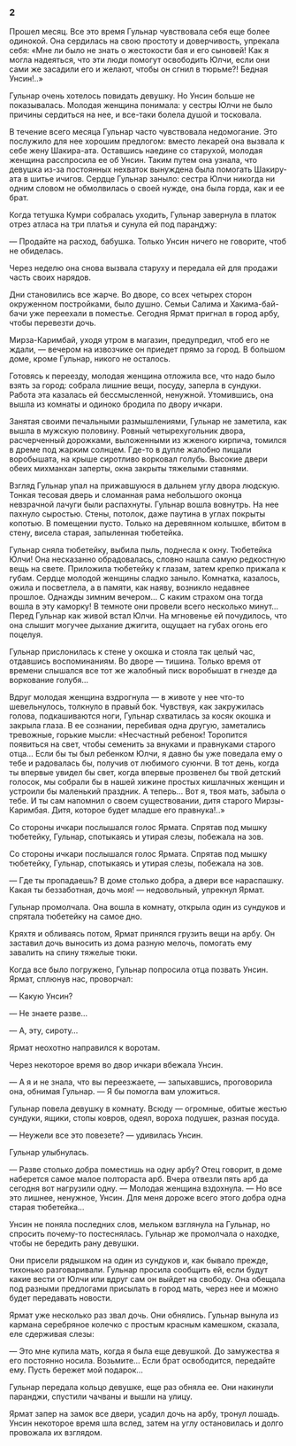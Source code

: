 ### 2

Прошел месяц.
Все это время Гульнар чувствовала себя еще более одинокой.
Она сердилась на свою простоту и доверчивость, упрекала себя:
«Мне ли было не знать о жестокости бая и его сыновей!
Как я могла надеяться, что эти люди помогут освободить Юлчи, если они сами же засадили его и желают, чтобы он сгнил в тюрьме?!
Бедная Унсин!..»

Гульнар очень хотелось повидать девушку.
Но Унсин больше не показывалась.
Молодая женщина понимала: у сестры Юлчи не было причины сердиться на нее, и все-таки болела душой и тосковала.

В течение всего месяца Гульнар часто чувствовала недомогание.
Это послужило для нее хорошим предлогом: вместо лекарей она вызвала к себе жену Шакира-ата.
Оставшись наедине со старухой, молодая женщина расспросила ее об Унсин.
Таким путем она узнала, что девушка из-за постоянных нехваток вынуждена была помогать Шакиру-ата в шитье ичигов.
Сердце Гульнар заныло: сестра Юлчи никогда ни одним словом не обмолвилась о своей нужде, она была горда, как и ее брат.

Когда тетушка Кумри собралась уходить, Гульнар завернула в платок отрез атласа на три платья и сунула ей под паранджу:

— Продайте на расход, бабушка.
Только Унсин ничего не говорите, чтоб не обиделась.

Через неделю она снова вызвала старуху и передала ей для продажи часть своих нарядов.

Дни становились все жарче.
Во дворе, со всех четырех сторон окруженном постройками, было душно.
Семьи Салима и Хакима-бай-бачи уже переехали в поместье.
Сегодня Ярмат пригнал в город арбу, чтобы перевезти дочь.

Мирза-Каримбай, уходя утром в магазин, предупредил, чтоб его не ждали, — вечером на извозчике он приедет прямо за город.
В большом доме, кроме Гульнар, никого не осталось.

Готовясь к переезду, молодая женщина отложила все, что надо было взять за город: собрала лишние вещи, посуду, заперла в сундуки.
Работа эта казалась ей бессмысленной, ненужной.
Утомившись, она вышла из комнаты и одиноко бродила по двору ичкари.

Занятая своими печальными размышлениями, Гульнар не заметила, как вышла в мужскую половину.
Ровный четырехугольник двора, расчерченный дорожками, выложенными из жженого кирпича, томился в дреме под жарким солнцем.
Где-то в дупле жалобно пищали воробышата, на крыше сиротливо ворковал голубь.
Высокие двери обеих михманхан заперты, окна закрыты тяжелыми ставнями.

Взгляд Гульнар упал на прижавшуюся в дальнем углу двора людскую.
Тонкая тесовая дверь и сломанная рама небольшого оконца невзрачной лачуги были распахнуты.
Гульнар вошла вовнутрь.
На нее пахнуло сыростью.
Стены, потолок, даже паутина в углах покрыты копотью.
В помещении пусто.
Только на деревянном колышке, вбитом в стену, висела старая, запыленная тюбетейка.

Гульнар сняла тюбетейку, выбила пыль, поднесла к окну.
Тюбетейка Юлчи!
Она несказанно обрадовалась, словно нашла самую редкостную вещь на свете.
Приложила тюбетейку к глазам, затем крепко прижала к губам.
Сердце молодой женщины сладко заныло.
Комнатка, казалось, ожила и посветлела, а в памяти, как наяву, возникло недавнее прошлое.
Однажды зимним вечером…
С каким страхом она тогда вошла в эту каморку!
В темноте они провели всего несколько минут…
Перед Гульнар как живой встал Юлчи.
На мгновенье ей почудилось, что она слышит могучее дыхание джигита, ощущает на губах огонь его поцелуя.

Гульнар прислонилась к стене у окошка и стояла так целый час, отдавшись воспоминаниям.
Во дворе — тишина.
Только время от времени слышался все тот же жалобный писк воробышат в гнезде да воркование голубя…

Вдруг молодая женщина вздрогнула — в животе у нее что-то шевельнулось, толкнуло в правый бок.
Чувствуя, как закружилась голова, подкашиваются ноги, Гульнар схватилась за косяк окошка и закрыла глаза.
В ее сознании, перебивая одна другую, заметались тревожные, горькие мысли:
«Несчастный ребенок!
Торопится появиться на свет, чтобы семенить за внуками и правнуками старого отца…
Если бы ты был ребенком Юлчи, я давно бы уже поведала ему о тебе и радовалась бы, получив от любимого суюнчи.
В тот день, когда ты впервые увидел бы свет, когда впервые прозвенел бы твой детский голосок, мы собрали бы в нашей хижине простых кишлачных женщин и устроили бы маленький праздник.
А теперь…
Вот я, твоя мать, забыла о тебе.
И ты сам напомнил о своем существовании, дитя старого Мирзы-Каримбая.
Дитя, которое будет младше его правнука!..»

Со стороны ичкари послышался голос Ярмата.
Спрятав под мышку тюбетейку, Гульнар, спотыкаясь и утирая слезы, побежала на зов.

Со стороны ичкари послышался голос Ярмата.
Спрятав под мышку тюбетейку, Гульнар, спотыкаясь и утирая слезы, побежала на зов.

— Где ты пропадаешь?
В доме столько добра, а двери все нараспашку.
Какая ты беззаботная, дочь моя!
— недовольный, упрекнул Ярмат.

Гульнар промолчала.
Она вошла в комнату, открыла один из сундуков и спрятала тюбетейку на самое дно.

Кряхтя и обливаясь потом, Ярмат принялся грузить вещи на арбу.
Он заставил дочь выносить из дома разную мелочь, помогать ему завалить на спину тяжелые тюки.

Когда все было погружено, Гульнар попросила отца позвать Унсин.
Ярмат, сплюнув нас, проворчал:

— Какую Унсин?

— Не знаете разве…

— А, эту, сироту…

Ярмат неохотно направился к воротам.

Через некоторое время во двор ичкари вбежала Унсин.

— А я и не знала, что вы переезжаете, — запыхавшись, проговорила она, обнимая Гульнар.
— Я бы помогла вам уложиться.

Гульнар повела девушку в комнату.
Всюду — огромные, обитые жестью сундуки, ящики, стопы ковров, одеял, вороха подушек, разная посуда.

— Неужели все это повезете?
— удивилась Унсин.

Гульнар улыбнулась.

— Разве столько добра поместишь на одну арбу?
Отец говорит, в доме наберется самое малое полтораста арб.
Вчера отвезли пять арб да сегодня вот нагрузили одну.
— Молодая женщина вздохнула.
— Но все это лишнее, ненужное, Унсин.
Для меня дороже всего этого добра одна старая тюбетейка…

Унсин не поняла последних слов, мельком взглянула на Гульнар, но спросить почему-то постеснялась.
Гульнар же промолчала о находке, чтобы не бередить рану девушки.

Они присели рядышком на один из сундуков и, как бывало прежде, тихонько разговаривали.
Гульнар просила сообщить ей, если будут какие вести от Юлчи или вдруг сам он выйдет на свободу.
Она обещала под разными предлогами присылать в город мать, через нее и можно будет передавать новости.

Ярмат уже несколько раз звал дочь.
Они обнялись.
Гульнар вынула из кармана серебряное колечко с простым красным камешком, сказала, еле сдерживая слезы:

— Это мне купила мать, когда я была еще девушкой.
До замужества я его постоянно носила.
Возьмите…
Если брат освободится, передайте ему.
Пусть бережет мой подарок…

Гульнар передала кольцо девушке, еще раз обняла ее.
Они накинули паранджи, спустили чачваны и вышли на улицу.

Ярмат запер на замок все двери, усадил дочь на арбу, тронул лошадь.
Унсин некоторое время шла вслед, затем на углу остановилась и долго провожала их взглядом.
